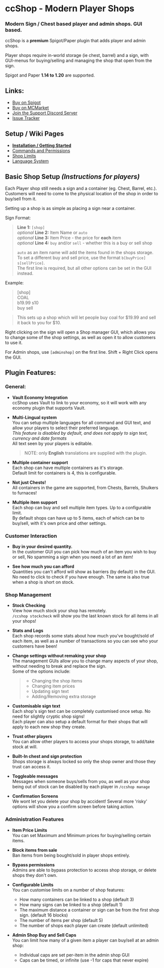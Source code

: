 # ccShop - Modern Player Shops 
### Modern Sign / Chest based player and admin shops. GUI based. 
ccShop is a **premium** Spigot/Paper plugin that adds player and admin shops.   

Player shops require in-world storage (ie chest, barrel) and a sign, with GUI-menus for buying/selling and managing the shop that open from the sign.

Spigot and Paper **1.14 to 1.20** are supported.

## Links:
- [Buy on Spigot](https://www.spigotmc.org/resources/ccshop-%C2%BB-modern-gui-chest-shops-%C2%BB-1-14-x-1-16-x-%C2%BB-launch-sale-%C2%AB.91044/)
- [Buy on MCMarket](https://www.mc-market.org/resources/19596/)
- [Join the Support Discord Server](https://discord.gg/zy3MaPq)
- [Issue Tracker](https://github.com/TheClowner/ccshop-support/issues)

## Setup / Wiki Pages
- [**Installation / Getting Started**](https://github.com/TheClowner/ccshop-support/wiki/Getting-Started)
- [Commands and Permissions](https://github.com/TheClowner/ccshop-support/wiki/Commands-Permissions)
- [Shop Limits](https://github.com/TheClowner/ccshop-support/wiki/Limits)
- [Language System](https://github.com/TheClowner/ccshop-support/wiki/Language)

## Basic Shop Setup *(Instructions for players)*
Each Player shop still needs a sign and a container (eg. Chest, Barrel, etc.).   
Customers will need to come to the physical location of the shop in order to buy/sell from it.    

Setting up a shop is as simple as placing a sign near a container.

Sign Format:   
> **Line 1:** `[shop]`   
> *optional* **Line 2:** Item Name or `auto`   
> *optional* **Line 3:** Item Price - the price for **each** item   
> *optional* **Line 4:** `buy` and/or `sell` - whether this is a buy or sell shop   
>    
> `auto` as an item name will add the items found in the shops storage.   
> To set a different buy and sell price, use the format `b[buyPrice] s[sellPrice]`.   
> The first line is required, but all other options can be set in the GUI instead.    

Example:
> [shop]   
> COAL   
> b19.99 s10   
> buy sell   

> This sets up a shop which will let people buy coal for $19.99 and sell it back to you for $10.   

Right clicking on the sign will open a Shop manager GUI, which allows you to change some of the shop settings, as well as open it to allow customers to use it.    

For Admin shops, use `[adminshop]` on the first line. Shift + Right Click opens the GUI.   

## Plugin Features:
### General:
- **Vault Economy Integration**   
ccShop uses Vault to link to your economy, so it will work with any economy plugin that supports Vault.

- **Multi-Lingual system**    
You can setup multiple languages for all command and GUI text, and allow your players to select their preferred language.     
*This feature is disabled by default, and does not apply to sign text, currency and date formats*    
All text seen by your players is editable.     
  > NOTE: only **English** translations are supplied with the plugin.

- **Multiple container support**    
Each shop can have multiple containers as it's storage.     
Default limit for containers is 4, this is configurable.   

- **Not just Chests!**   
All containers in the game are supported, from Chests, Barrels, Shulkers to furnaces!

- **Multiple item support**   
Each shop can buy and sell multiple item types. Up to a configurable limit.    
By default shops can have up to 5 items, each of which can be to buy/sell, with it's own price and other settings.    

### Customer Interaction
- **Buy in your desired quantity.**    
In the customer GUI you can pick how much of an item you wish to buy or sell, No spamming a sign when you need a lot of an item!

- **See how much you can afford**   
Quantities you can't afford will show as barriers (by default) in the GUI. No need to click to check if you have enough. The same is also true when a shop is short on stock. 

### Shop Management
- **Stock Checking**    
View how much stock your shop has remotely.    
`/ccshop stockcheck` will show you the last known stock for all items in all your shops!

- **Stats and Logs**    
Each shop records some stats about how much you've bought/sold of each item, as well as a number of transactions so you can see who your customers have been!

- **Change settings without remaking your shop**    
The management GUIs allow you to change many aspects of your shop, without needing to break and replace the sign.     
Some of the options include:
  > - Changing the shop items    
  > - Changing item prices    
  > - Updating sign text
  > - Adding/Removing extra storage

- **Customisable sign text**    
Each shop's sign text can be completely customised once setup. No need for slightly cryptic shop signs!    
Each player can also setup a default format for their shops that will apply to each new shop they create. 

- **Trust other players**    
You can allow other players to access your shops storage, to add/take stock at will.

- **Built-In chest and sign protection**    
Shops storage is always locked so only the shop owner and those they trust can access it.

- **Toggleable messages**    
Messages when someone buys/sells from you, as well as your shop being out of stock can be disabled by each player in `/ccshop manage`

- **Confirmation Screens**    
We wont let you delete your shop by accident! Several more 'risky' options will show you a confirm screen before taking action. 

### Administration Features
- **Item Price Limits**    
You can set Maximum and Minimum prices for buying/selling certain items.

- **Block items from sale**    
Ban items from being bought/sold in player shops entirely. 

- **Bypass permissions**    
Admins are able to bypass protection to access shop storage, or delete shops they don't own. 

- **Configurable Limits**    
You can customise limits on a number of shop features:
  - How many containers can be linked to a shop (default 3)
  - How many signs can be linked to a shop (default 1)
  - The maximum distance a container or sign can be from the first shop sign. (default 16 blocks)
  - The number of items per shop (default 5)
  - The number of shops each player can create (default unlimited)

- **Admin Shop Buy and Sell Caps**    
You can limit how many of a given item a player can buy/sell at an admin shop:
  - Individual caps are set per-item in the admin shop GUI
  - Caps can be timed, or infinite (use -1 for caps that never expire)

